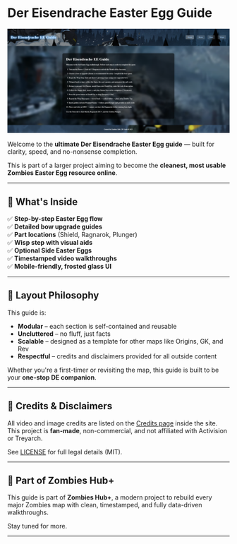 # Der Eisendrache Easter Egg Guide

![Der Eisendrache](/src/assets/images/DE-RM.png)

Welcome to the **ultimate Der Eisendrache Easter Egg guide** — built for clarity, speed, and no-nonsense completion.

This is part of a larger project aiming to become the **cleanest, most usable Zombies Easter Egg resource online**.

---

## 🎯 What's Inside

✅ **Step-by-step Easter Egg flow**  
✅ **Detailed bow upgrade guides**  
✅ **Part locations** (Shield, Ragnarok, Plunger)  
✅ **Wisp step with visual aids**  
✅ **Optional Side Easter Eggs**  
✅ **Timestamped video walkthroughs**  
✅ **Mobile-friendly, frosted glass UI**

---

## 🧱 Layout Philosophy

This guide is:

- **Modular** – each section is self-contained and reusable
- **Uncluttered** – no fluff, just facts
- **Scalable** – designed as a template for other maps like Origins, GK, and Rev
- **Respectful** – credits and disclaimers provided for all outside content

Whether you're a first-timer or revisiting the map, this guide is built to be your **one-stop DE companion**.

---

## 🧠 Credits & Disclaimers

All video and image credits are listed on the [Credits page](#) inside the site.  
This project is **fan-made**, non-commercial, and not affiliated with Activision or Treyarch.

See [LICENSE](./LICENSE) for full legal details (MIT).

---

## 🚀 Part of Zombies Hub+

This guide is part of **Zombies Hub+**, a modern project to rebuild every major Zombies map with clean, timestamped, and fully data-driven walkthroughs.

Stay tuned for more.

---
